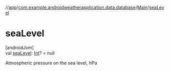 //[app](../../../index.md)/[com.example.androidweatherapplication.data.database](../index.md)/[Main](index.md)/[seaLevel](sea-level.md)

# seaLevel

[androidJvm]\
val [seaLevel](sea-level.md): [Int](https://kotlinlang.org/api/latest/jvm/stdlib/kotlin/-int/index.html)? = null

Atmospheric pressure on the sea level, hPa
